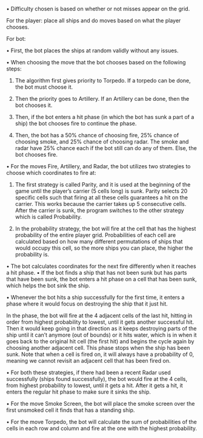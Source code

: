 •	Difficulty chosen is based on whether or not misses appear on the grid.

For the player:  place all ships and do moves based on what the player chooses.

For bot:

•	First, the bot places the ships at random validly without any issues.


•	When choosing the move that the bot chooses based on the following steps:

1. The algorithm first gives priority to Torpedo. 
If a torpedo can be done, the bot must choose it. 

2. Then the priority goes to Artillery. If an Artillery can be done, then the bot chooses it. 

3. Then, if the bot enters a hit phase (in which the bot has sunk a part of a ship) the bot chooses fire to continue the phase. 

4. Then, the bot has a 50% chance of choosing fire, 25% chance of choosing smoke, and 25% chance of choosing radar. The smoke and radar have 25% chance each if the bot still can do any of them. Else, the bot chooses fire.


•	For the moves Fire, Artillery, and Radar, the bot utilizes two strategies to choose which coordinates to fire at:

1. The first strategy is called Parity, and it is used at the beginning of the game until the player’s carrier (5 cells long) is sunk. Parity selects 20 specific cells such that firing at all these cells guarantees a hit on the carrier. This works because the carrier takes up 5 consecutive cells. After the carrier is sunk, the program switches to the other strategy which is called Probability.


2. In the probability strategy, the bot will fire at the cell that has the highest probability of the entire player grid. Probabilities of each cell are calculated based on how many different permutations of ships that would occupy this cell, so the more ships you can place, the higher the probability is. 


•	The bot calculates coordinates for the next fire differently when it reaches a hit phase.
•	If the bot finds a ship that has not been sunk but has parts that have been sunk, the bot enters a hit phase on a cell that has been sunk, which helps the bot sink the ship.


•	Whenever the bot hits a ship successfully for the first time, it enters a phase where it would focus on destroying the ship that it just hit. 

In the phase, the bot will fire at the 4 adjacent cells of the last hit, hitting in order from highest probability to lowest, until it gets another successful hit. Then it would keep going in that direction as it keeps destroying parts of the ship until it can’t anymore (out of bounds) or it hits water, which is in when it goes back to the original hit cell (the first hit) and begins the cycle again by choosing another adjacent cell. This phase stops when the ship has been sunk. Note that when a cell is fired on, it will always have a probability of 0, meaning we cannot revisit an adjacent cell that has been fired on.


•	For both these strategies, if there had been a recent Radar used successfully (ships found successfully),
the bot would fire at the 4 cells, from highest probability to lowest, until it gets a hit. After it gets a hit, it enters the regular hit phase to make sure it sinks the ship. 




•	 For the move Smoke Screen, the bot will place the smoke screen over the first unsmoked cell it finds that has a standing ship.


•	 For the move Torpedo, the bot will calculate the sum of probabilities of the cells in each row and column and fire at the one with the highest probability. 
